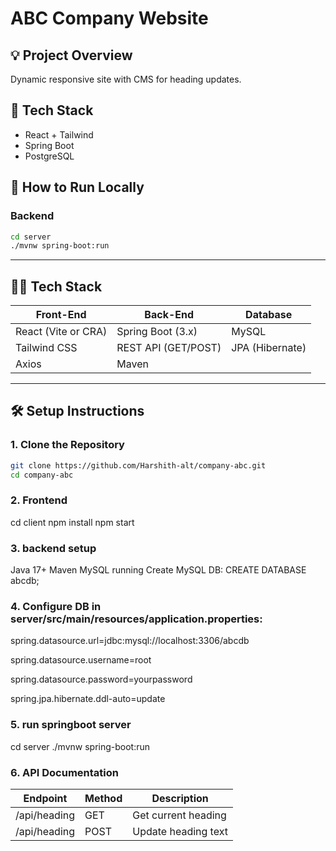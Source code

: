 # ABC Company Website

## 💡 Project Overview
Dynamic responsive site with CMS for heading updates.

## 🧱 Tech Stack
- React + Tailwind
- Spring Boot
- PostgreSQL

## 🚀 How to Run Locally

### Backend
```bash
cd server
./mvnw spring-boot:run

```


---

## 🧑‍💻 Tech Stack

| Front-End       | Back-End        | Database     |
|----------------|------------------|--------------|
| React (Vite or CRA) | Spring Boot (3.x) | MySQL       |
| Tailwind CSS   | REST API (GET/POST) | JPA (Hibernate) |
| Axios          | Maven             |              |

---

## 🛠️ Setup Instructions

###  1. Clone the Repository

```bash
git clone https://github.com/Harshith-alt/company-abc.git
cd company-abc
```
### 2. Frontend
cd client
npm install
npm start

### 3. backend setup 
Java 17+
Maven
MySQL running
Create MySQL DB:  CREATE DATABASE abcdb;
### 4. Configure DB in server/src/main/resources/application.properties:
spring.datasource.url=jdbc:mysql://localhost:3306/abcdb

spring.datasource.username=root

spring.datasource.password=yourpassword

spring.jpa.hibernate.ddl-auto=update
### 5. run springboot server
cd server
./mvnw spring-boot:run

### 6. API Documentation
| Endpoint       | Method | Description         |
| -------------- | ------ | ------------------- |
| /api/heading | GET  | Get current heading |
| /api/heading | POST | Update heading text |





